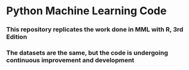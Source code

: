 # Python Machine Learning Code
### This repository replicates the work done in MML with R, 3rd Edition
### The datasets are the same, but the code is undergoing continuous improvement and development
